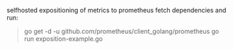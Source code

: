 selfhosted expositioning of metrics to prometheus 
fetch dependencies and run:
> go get -d -u github.com/prometheus/client_golang/prometheus
> go run exposition-example.go